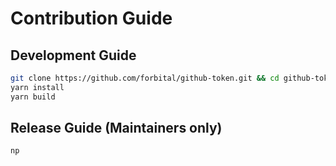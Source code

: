 # Contribution Guide

## Development Guide

```bash
git clone https://github.com/forbital/github-token.git && cd github-token
yarn install
yarn build
```

## Release Guide (Maintainers only)

```bash
np
```
